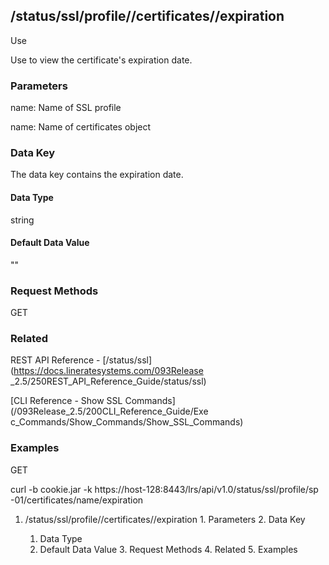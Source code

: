 ## /status/ssl/profile/<name>/certificates/<name>/expiration

Use

Use to view the certificate's expiration date.

### Parameters

name: Name of SSL profile

name: Name of certificates object

### Data Key

The data key contains the expiration date.

#### Data Type

string

#### Default Data Value

""

### Request Methods

GET

### Related

REST API Reference - [/status/ssl](https://docs.lineratesystems.com/093Release
_2.5/250REST_API_Reference_Guide/status/ssl)

[CLI Reference - Show SSL Commands](/093Release_2.5/200CLI_Reference_Guide/Exe
c_Commands/Show_Commands/Show_SSL_Commands)

### Examples

GET

curl -b cookie.jar -k https://host-128:8443/lrs/api/v1.0/status/ssl/profile/sp
-01/certificates/name/expiration

  1. /status/ssl/profile/<name>/certificates/<name>/expiration
    1. Parameters
    2. Data Key
      1. Data Type
      2. Default Data Value
    3. Request Methods
    4. Related
    5. Examples

